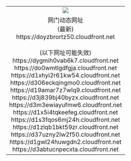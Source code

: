 ﻿<table>
  <tr></tr>
  <tr><td colspan=2 align=center><img src="https://doyzbrortz50.cloudfront.net/Up/oGate.jpg" /></td></tr>
  <tr><td colspan=2 align=center>网门动态网址<br/>(最新)
<br>https://doyzbrortz50.cloudfront.net
<br/><br/>(以下网址可能失效)
<br>https://dygmih0vab6k7.cloudfront.net
<br>https://do0wmtlgdfgja.cloudfront.net
<br>https://d1xhyi2r61kw54.cloudfront.net
<br>https://d306eckqingmo0.cloudfront.net
<br>https://d19amar7z7wlq9.cloudfront.net
<br>https://d3j839bj40byzx.cloudfront.net
<br>https://d3m3ewiayufmw6.cloudfront.net
<br>https://d1x5i4tqkeefeg.cloudfront.net
<br>https://d1s3fqos6mj24h.cloudfront.net
<br>https://d1zlqb1bkt59zr.cloudfront.net
<br>https://d37uzny2lw2f50.cloudfront.net
<br>https://d1gwl24huwgdn2.cloudfront.net
<br>https://d3abtucnpecxta.cloudfront.net
    </td>
  </tr>
</table>
